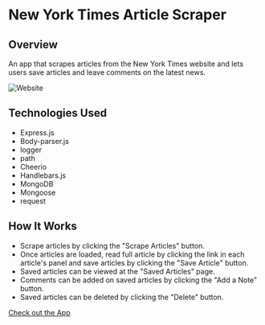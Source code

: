 # New York Times Article Scraper

## Overview
An app that scrapes articles from the New York Times website and lets users save articles and leave comments on the latest news.

![Website](https://github.com/ahoshiro/Mongo-Scraper.git)

## Technologies Used
- Express.js
- Body-parser.js
- logger
- path
- Cheerio
- Handlebars.js
- MongoDB
- Mongoose
- request

## How It Works
- Scrape articles by clicking the "Scrape Articles" button.
- Once articles are loaded, read full article by clicking the link in each article's panel and save articles by clicking the "Save Article" button.
- Saved articles can be viewed at the "Saved Articles" page.
- Comments can be added on saved articles by clicking the "Add a Note" button.
- Saved articles can be deleted by clicking the "Delete" button.

[Check out the App](https://.herokuapp.com/)


